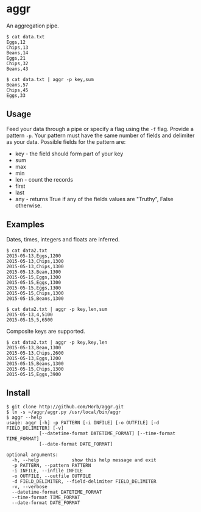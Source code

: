 # aggr

An aggregation pipe.

    $ cat data.txt
    Eggs,12
    Chips,13
    Beans,14
    Eggs,21
    Chips,32
    Beans,43

    $ cat data.txt | aggr -p key,sum
    Beans,57
    Chips,45
    Eggs,33

## Usage

Feed your data through a pipe or specify a flag using the `-f` flag. Provide a pattern `-p`. Your pattern must have the same number of fields and delimiter as your data. Possible fields for the pattern are:

* key - the field should form part of your key
* sum
* max
* min
* len - count the records
* first
* last
* any - returns True if any of the fields values are "Truthy", False otherwise.

## Examples

Dates, times, integers and floats are inferred.

    $ cat data2.txt
    2015-05-13,Eggs,1200
    2015-05-13,Chips,1300
    2015-05-13,Chips,1300
    2015-05-13,Bean,1300
    2015-05-15,Eggs,1300
    2015-05-15,Eggs,1300
    2015-05-15,Eggs,1300
    2015-05-15,Chips,1300
    2015-05-15,Beans,1300

    $ cat data2.txt | aggr -p key,len,sum
    2015-05-13,4,5100
    2015-05-15,5,6500

Composite keys are supported.

    $ cat data2.txt | aggr -p key,key,len
    2015-05-13,Bean,1300
    2015-05-13,Chips,2600
    2015-05-13,Eggs,1200
    2015-05-15,Beans,1300
    2015-05-15,Chips,1300
    2015-05-15,Eggs,3900

## Install

    $ git clone http://github.com/Horb/aggr.git
    $ ln -s ~/aggr/aggr.py /usr/local/bin/aggr 
    $ aggr --help
    usage: aggr [-h] -p PATTERN [-i INFILE] [-o OUTFILE] [-d FIELD_DELIMITER] [-v]
                [--datetime-format DATETIME_FORMAT] [--time-format TIME_FORMAT]
                [--date-format DATE_FORMAT]

    optional arguments:
      -h, --help            show this help message and exit
      -p PATTERN, --pattern PATTERN
      -i INFILE, --infile INFILE
      -o OUTFILE, --outfile OUTFILE
      -d FIELD_DELIMITER, --field-delimiter FIELD_DELIMITER
      -v, --verbose
      --datetime-format DATETIME_FORMAT
      --time-format TIME_FORMAT
      --date-format DATE_FORMAT
